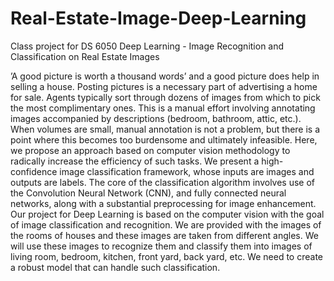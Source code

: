 # Real-Estate-Image-Deep-Learning
Class project for DS 6050 Deep Learning - Image Recognition and Classification on Real Estate Images

’A good picture is worth a thousand words’ and a good picture does help in selling a house. Posting pictures is a necessary part of advertising a home for sale. Agents typically sort through dozens of images from which to pick
the most complimentary ones. This is a manual effort involving annotating images accompanied by descriptions (bedroom, bathroom, attic, etc.). When volumes are small, manual annotation is not a problem, but there is a point
where this becomes too burdensome and ultimately infeasible. Here, we propose an approach based on computer vision methodology to radically increase the efficiency of such tasks. We present a high-confidence image classification
framework, whose inputs are images and outputs are labels. The core of the classification algorithm involves use of the Convolution Neural Network (CNN), and fully connected neural networks, along with a substantial preprocessing for
image enhancement. Our project for Deep Learning is based on the computer vision with the goal of image classification and recognition. We are provided with the images of the rooms of houses and these images are taken from different
angles. We will use these images to recognize them and classify them into images of living room, bedroom, kitchen, front yard, back yard, etc. We need to create a robust model that can handle such classification.